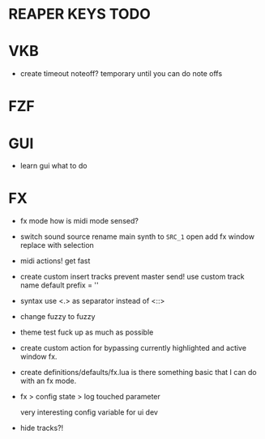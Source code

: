 # REAPER KEYS TODO

# VKB
- create timeout noteoff?
    temporary until you can do note offs

# FZF

# GUI

- learn gui
    what to do

# FX

- fx mode
    how is midi mode sensed?

- switch sound source
    rename main synth to `SRC_1`
    open add fx window
    replace with selection

- midi actions!
    get fast

- create custom insert tracks
    prevent master send!
    use custom track name
    default prefix = ''

- syntax use <.> as separator instead of <::>

- change fuzzy to fuzzy

* theme
    test
    fuck up as much as possible

* create custom action for bypassing currently highlighted and active window fx.

* create definitions/defaults/fx.lua
    is there something basic that I can do with an fx mode.

* fx > config state > log touched parameter

    very interesting config variable for ui dev

* hide tracks?!
